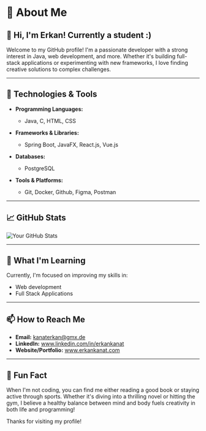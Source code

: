 # 👋 About Me

## 🌟 Hi, I'm Erkan! Currently a student :)

Welcome to my GitHub profile! I'm a passionate developer with a strong interest in Java, web development, and more. Whether it's building full-stack applications or experimenting with new frameworks, I love finding creative solutions to complex challenges.

---

## 🔧 Technologies & Tools

- **Programming Languages:**
  - Java, C, HTML, CSS

- **Frameworks & Libraries:**
  - Spring Boot, JavaFX, React.js, Vue.js

- **Databases:**
  - PostgreSQL

- **Tools & Platforms:**
  - Git, Docker, Github, Figma, Postman

---

## 📈 GitHub Stats

![Your GitHub Stats](https://github-readme-stats.vercel.app/api?username=kanaterkan&show_icons=true&theme=radical) 

---

## 🧠 What I'm Learning

Currently, I'm focused on improving my skills in:

- Web development
- Full Stack Applications

---

## 📫 How to Reach Me

- **Email:** kanaterkan@gmx.de  
- **LinkedIn:** www.linkedin.com/in/erkankanat
- **Website/Portfolio:** www.erkankanat.com

---



## 🌱 Fun Fact

When I'm not coding, you can find me either reading a good book or staying active through sports. Whether it's diving into a thrilling novel or hitting the gym, I believe a healthy balance between mind and body fuels creativity in both life and programming!

Thanks for visiting my profile!
